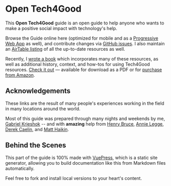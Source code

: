 # Open Tech4Good

This **Open Tech4Good** guide is an open guide to help anyone who wants to make a positive social impact with technology's help.

Browse the Guide online here (optimized for mobile and as a [Progressive Web App](https://web.dev/what-are-pwas/) as well), and contribute changes via [GitHub issues](https://github.com/gabrielkrieshok/opentech4good/issues). I also maintain an [AirTable listing](basics/tech4good-airtable.html) of all the up-to-date resources as well.

Recently, I [wrote a book](https://www.amazon.com/Gabriel-Krieshok/e/B07RTRKY9V/ref=dp_byline_cont_ebooks_1) which incorporates many of these resources, as well as additional history, context, and how-tos for using Tech4Good resources. [Check it out](https://tech4goodguide.org/) — available for download as a PDF or for [purchase from Amazon](https://www.amazon.com/Gabriel-Krieshok/e/B07RTRKY9V/ref=dp_byline_cont_ebooks_1).

## Acknowledgements

These links are the result of many people's experiences working in the field in many locations around the world.

Most of this guide was prepared through many nights and weekends by me, [Gabriel Krieshok](https://gabrielkrieshok.com) -- and with **amazing** help from [Henry Bruce](https://twitter.com/henryhbruce), [Annie Legge](https://twitter.com/annielegge), [Derek Caelin](https://twitter.com/derekpost), and [Matt Haikin](https://twitter.com/matthaikin).

## Behind the Scenes

This part of the guide is 100% made with [VuePress](https://vuepress.vuejs.org/), which is a static site generator, allowing you to build documentation like this from Markdown files automatically.

Feel free to fork and install local versions to your heart's content.